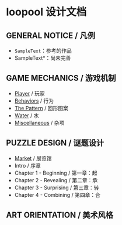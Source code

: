 # loopool 设计文档

## GENERAL NOTICE / 凡例
- `SampleText`：参考的作品
- SampleText\*：尚未完善

## GAME MECHANICS / 游戏机制

- [Player](Player.md) / 玩家
- [Behaviors](Behaviors.md) / 行为
- [The Pattern](Pattern.md) / 回形图案
- [Water](Water.md) / 水
- [Miscellaneous](Miscellaneous_GM.md) / 杂项

## PUZZLE DESIGN / 谜题设计

- [Market](Market.md) / 展览馆
- Intro / 序章
- Chapter 1 - Beginning / 第一章：起
- Chapter 2 - Revealing / 第二章：承
- Chapter 3 - Surprising / 第三章：转
- Chapter 4 - Combining / 第四章：合

## ART ORIENTATION / 美术风格
